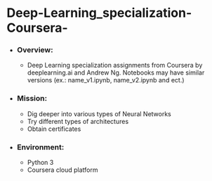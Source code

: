# Deep-Learning_specialization-Coursera-
* ### Overview:
  * Deep Learning specialization assignments from Coursera by deeplearning.ai and Andrew Ng. Notebooks may have similar versions (ex.: name_v1.ipynb, name_v2.ipynb and ect.)
* ### Mission:
  * Dig deeper into various types of Neural Networks 
  * Try different types of architectures
  * Obtain certificates
* ### Environment:
  * Python 3
  * Coursera cloud platform


